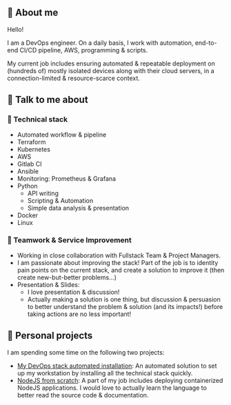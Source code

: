 ## :deciduous_tree: About me

Hello!

I am a DevOps engineer. On a daily basis, I work with automation, end-to-end CI/CD pipeline, AWS, programming & scripts.

My current job includes ensuring automated & repeatable deployment on (hundreds of) mostly isolated devices along with their cloud servers, in a connection-limited & resource-scarce context.


## :dart: Talk to me about

### :rocket: Technical stack

- Automated workflow & pipeline
- Terraform
- Kubernetes
- AWS
- Gitlab CI
- Ansible
- Monitoring: Prometheus & Grafana
- Python
  - API writing
  - Scripting & Automation
  - Simple data analysis & presentation
- Docker
- Linux

### :star2: Teamwork & Service Improvement

- Working in close collaboration with Fullstack Team & Project Managers.
- I am passionate about improving the stack! Part of the job is to identity pain points on the current stack, and create a solution to improve it (then create new-but-better problems...)
- Presentation & Slides:
  - I love presentation & discussion!
  - Actually making a solution is one thing, but discussion & persuasion to better understand the problem & solution (and its impacts!) before taking actions are no less important!


## :muscle: Personal projects

I am spending some time on the following two projects:

- [My DevOps stack automated installation](https://github.com/lamvng/my-devops-tools): An automated solution to set up my workstation by installing all the technical stack quickly.
- [NodeJS from scratch](https://github.com/lamvng/nodejs-from-scratch): A part of my job includes deploying containerized NodeJS applications. I would love to actually learn the language to better read the source code & documentation.

<!---
lamvng/lamvng is a ✨ special ✨ repository because its `README.md` (this file) appears on your GitHub profile.
You can click the Preview link to take a look at your changes.
--->
